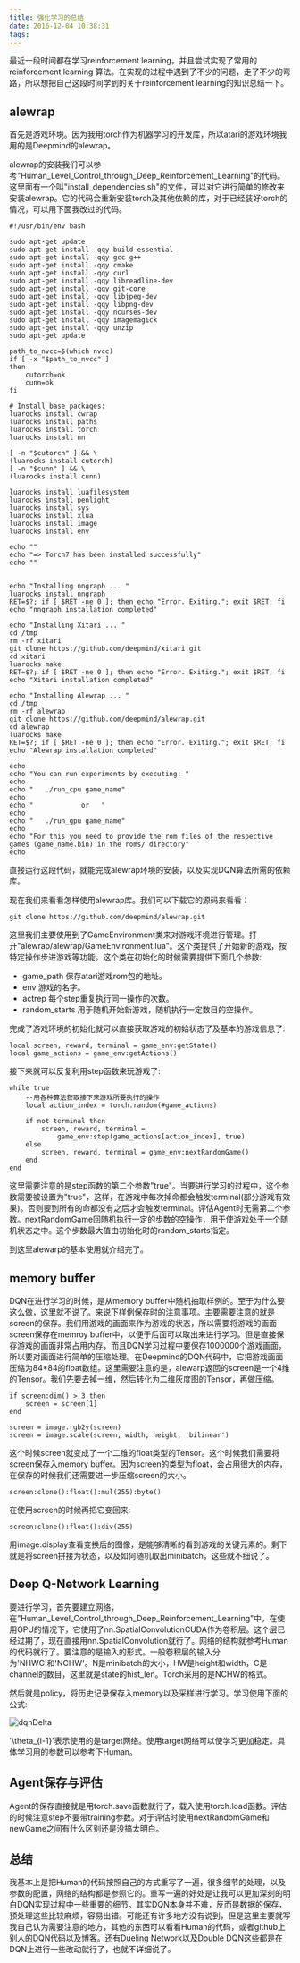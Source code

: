 ```yaml
---
title: 强化学习的总结
date: 2016-12-04 10:38:31
tags:
---
```


最近一段时间都在学习reinforcement learning，并且尝试实现了常用的reinforcement learning 算法。在实现的过程中遇到了不少的问题，走了不少的弯路，所以想把自己这段时间学到的关于reinforcement learning的知识总结一下。

## alewrap
首先是游戏环境。因为我用torch作为机器学习的开发库，所以atari的游戏环境我用的是Deepmind的alewrap。

alewrap的安装我们可以参考"Human_Level_Control_through_Deep_Reinforcement_Learning"的代码。这里面有一个叫"install_dependencies.sh"的文件，可以对它进行简单的修改来安装alewrap。它的代码会重新安装torch及其他依赖的库，对于已经装好torch的情况，可以用下面我改过的代码。

	#!/usr/bin/env bash

	sudo apt-get update
	sudo apt-get install -qqy build-essential
	sudo apt-get install -qqy gcc g++
	sudo apt-get install -qqy cmake
	sudo apt-get install -qqy curl
	sudo apt-get install -qqy libreadline-dev
	sudo apt-get install -qqy git-core
	sudo apt-get install -qqy libjpeg-dev
	sudo apt-get install -qqy libpng-dev
	sudo apt-get install -qqy ncurses-dev
	sudo apt-get install -qqy imagemagick
	sudo apt-get install -qqy unzip
	sudo apt-get update

	path_to_nvcc=$(which nvcc)
	if [ -x "$path_to_nvcc" ]
	then
	    cutorch=ok
	    cunn=ok
	fi

	# Install base packages:
	luarocks install cwrap
	luarocks install paths
	luarocks install torch
	luarocks install nn

	[ -n "$cutorch" ] && \
	(luarocks install cutorch)
	[ -n "$cunn" ] && \
	(luarocks install cunn)

	luarocks install luafilesystem
	luarocks install penlight
	luarocks install sys
	luarocks install xlua
	luarocks install image
	luarocks install env

	echo ""
	echo "=> Torch7 has been installed successfully"
	echo ""


	echo "Installing nngraph ... "
	luarocks install nngraph
	RET=$?; if [ $RET -ne 0 ]; then echo "Error. Exiting."; exit $RET; fi
	echo "nngraph installation completed"

	echo "Installing Xitari ... "
	cd /tmp
	rm -rf xitari
	git clone https://github.com/deepmind/xitari.git
	cd xitari
	luarocks make
	RET=$?; if [ $RET -ne 0 ]; then echo "Error. Exiting."; exit $RET; fi
	echo "Xitari installation completed"

	echo "Installing Alewrap ... "
	cd /tmp
	rm -rf alewrap
	git clone https://github.com/deepmind/alewrap.git
	cd alewrap
	luarocks make
	RET=$?; if [ $RET -ne 0 ]; then echo "Error. Exiting."; exit $RET; fi
	echo "Alewrap installation completed"

	echo
	echo "You can run experiments by executing: "
	echo
	echo "   ./run_cpu game_name"
	echo
	echo "            or   "
	echo
	echo "   ./run_gpu game_name"
	echo
	echo "For this you need to provide the rom files of the respective games (game_name.bin) in the roms/ directory"
	echo

直接运行这段代码，就能完成alewrap环境的安装，以及实现DQN算法所需的依赖库。

现在我们来看看怎样使用alewrap库。我们可以下载它的源码来看看：

	git clone https://github.com/deepmind/alewrap.git

这里我们主要使用到了GameEnvironment类来对游戏环境进行管理。打开"alewrap/alewrap/GameEnvironment.lua"。这个类提供了开始新的游戏，按特定操作步进游戏等功能。这个类在初始化的时候需要提供下面几个参数:
* game_path 保存atari游戏rom包的地址。
* env 游戏的名字。
* actrep 每个step重复执行同一操作的次数。
* random_starts 用于随机开始新游戏，随机执行一定数目的空操作。

完成了游戏环境的初始化就可以直接获取游戏的初始状态了及基本的游戏信息了:

	local screen, reward, terminal = game_env:getState()
	local game_actions = game_env:getActions()

接下来就可以反复利用step函数来玩游戏了:

	while true
		--用各种算法获取接下来游戏所要执行的操作
		local action_index = torch.random(#game_actions)

		if not terminal then
			screen, reward, terminal =
				game_env:step(game_actions[action_index], true)
		else
			screen, reward, terminal = game_env:nextRandomGame()
		end
	end

这里需要注意的是step函数的第二个参数"true"。当要进行学习的过程中，这个参数需要被设置为"true"，这样，在游戏中每次掉命都会触发terminal(部分游戏有效果)。否则要到所有的命都没有之后才会触发terminal。评估Agent时无需第二个参数。nextRandomGame回随机执行一定的步数的空操作，用于使游戏处于一个随机状态之中。这个步数最大值由初始化时的random_starts指定。

到这里alewarp的基本使用就介绍完了。

## memory buffer
DQN在进行学习的时候，是从memory buffer中随机抽取样例的。至于为什么要这么做，这里就不说了。来说下样例保存时的注意事项。主要需要注意的就是screen的保存。我们用游戏的画面来作为游戏的状态，所以需要将游戏的画面screen保存在memroy buffer中，以便于后面可以取出来进行学习。但是直接保存游戏的画面非常占用内存，而且DQN学习过程中要保存1000000个游戏画面，所以要对画面进行简单的压缩处理。在Deepmind的DQN代码中，它把游戏画面压缩为84*84的float数组。这里需要注意的是，alewarp返回的screen是一个4维的Tensor。我们先要去掉一维，然后转化为二维灰度图的Tensor，再做压缩。

	if screen:dim() > 3 then
		screen = screen[1]
	end

	screen = image.rgb2y(screen)
	screen = image.scale(screen, width, height, 'bilinear')

这个时候screen就变成了一个二维的float类型的Tensor。这个时候我们需要将screen保存入memory buffer。因为screen的类型为float，会占用很大的内存，在保存的时候我们还需要进一步压缩screen的大小。

	screen:clone():float():mul(255):byte()

在使用screen的时候再把它变回来:

	screen:clone():float():div(255)

用image.display查看变换后的图像，是能够清晰的看到游戏的关键元素的。剩下就是将screen拼接为状态，以及如何随机取出minibatch，这些就不细说了。

## Deep Q-Network Learning
要进行学习，首先要建立网络，在"Human_Level_Control_through_Deep_Reinforcement_Learning"中，在使用GPU的情况下，它使用了nn.SpatialConvolutionCUDA作为卷积层。这个层已经过期了，现在直接用nn.SpatialConvolution就行了。网络的结构就参考Human的代码就行了。要注意的是输入的形式。一般卷积层的输入分为'NHWC'和'NCHW'。N是minibatch的大小，HW是height和width，C是channel的数目，这里就是state的hist_len。Torch采用的是NCHW的格式。

然后就是policy，将历史记录保存入memory以及采样进行学习。学习使用下面的公式:

![dqnDelta](/img/dqnDelta.gif)

'\theta_{i-1}'表示使用的是target网络。使用target网络可以使学习更加稳定。具体学习用的参数可以参考下Human。

## Agent保存与评估
Agent的保存直接就是用torch.save函数就行了，载入使用torch.load函数。评估的时候注意step不要带training参数。对于评估时使用nextRandomGame和newGame之间有什么区别还是没搞太明白。

## 总结
我基本上是把Human的代码按照自己的方式重写了一遍，很多细节的处理，以及参数的配置，网络的结构都是参照它的。重写一遍的好处是让我可以更加深刻的明白DQN实现过程中一些重要的细节。其实DQN本身并不难，反而是数据的保存，预处理这些比较麻烦，容易出错。可能还有许多地方没有说到，但是这里主要就写我自己认为需要注意的地方，其他的东西可以看看Human的代码，或者github上别人的DQN代码以及博客。还有Dueling Network以及Double DQN这些都是在DQN上进行一些改动就行了，也就不详细说了。
